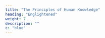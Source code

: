 ```yaml
---
title: "The Principles of Human Knowledge"
heading: "Englightened"
weight: 7
description: ""
c: "blue"
---
```


